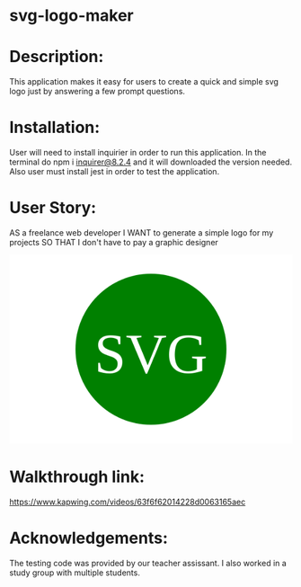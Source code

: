 # svg-logo-maker

# Description:
This application makes it easy for users to create a quick and simple svg logo just by answering a few prompt questions.
# Installation:
User will need to install inquirier in order to run this application.
In the terminal do npm i inquirer@8.2.4 and it will downloaded the version needed.
Also user must install jest in order to test the application.

# User Story:
AS a freelance web developer
I WANT to generate a simple logo for my projects
SO THAT I don't have to pay a graphic designer

![This is an image](/logo-page/logo.svg)

# Walkthrough link:

https://www.kapwing.com/videos/63f6f62014228d0063165aec

# Acknowledgements:

The testing code was provided by our teacher assissant. I also worked in a study group with multiple students.
